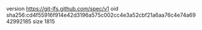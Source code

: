 version https://git-lfs.github.com/spec/v1
oid sha256:cd4f55916f914e42d3196a575c002cc4e3a52cbf21a6aa76c4e74a6942992185
size 1815
